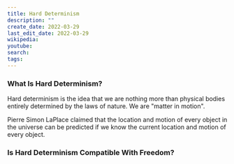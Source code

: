 ```yaml
---
title: Hard Determinism
description: ""
create_date: 2022-03-29
last_edit_date: 2022-03-29
wikipedia: 
youtube: 
search: 
tags:
---
```

### What Is Hard Determinism?
Hard determinism is the idea that we are nothing more than physical bodies entirely determined by the laws of nature.  We are "matter in motion".

Pierre Simon LaPlace claimed that the location and motion of every object in the universe can be predicted if we know the current location and motion of every object.

### Is Hard Determinism Compatible With Freedom?
